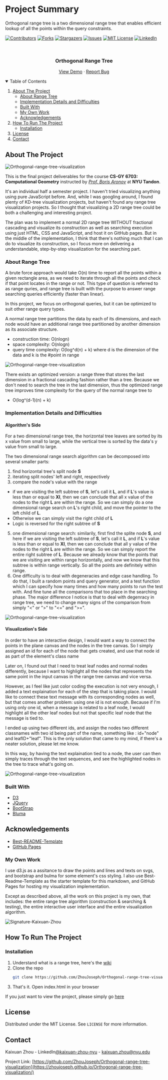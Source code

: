 # Project Summary
Orthogonal range tree is a two dimensional range tree that enables efficient lookup of all the points within the query constraints. 

<!-- PROJECT SHIELDS -->
<!--
*** I'm using markdown "reference style" links for readability.
*** Reference links are enclosed in brackets [ ] instead of parentheses ( ).
*** See the bottom of this document for the declaration of the reference variables
*** for contributors-url, forks-url, etc. This is an optional, concise syntax you may use.
*** https://www.markdownguide.org/basic-syntax/#reference-style-links
-->
[![Contributors][contributors-shield]][contributors-url]
[![Forks][forks-shield]][forks-url]
[![Stargazers][stars-shield]][stars-url]
[![Issues][issues-shield]][issues-url]
[![MIT License][license-shield]][license-url]
[![LinkedIn][linkedin-shield]][linkedin-url]



<!-- PROJECT LOGO -->
<br />
<p align="center">
<!--   <img src="image/sampletree.png" alt="Logo" width="80" height="80"> -->
  <h3 align="center">Orthogonal Range Tree</h3>

  <p align="center">
    <a href="https://zhoujoseph.github.io/Orthogonal-range-tree-visualization/">View Demo</a>
    ·
    <a href="https://github.com/ZhouJoseph/Orthogonal-range-tree-visualization/issues">Report Bug</a>
  </p>
</p>



<!-- TABLE OF CONTENTS -->
<details open="open">
  <summary>Table of Contents</summary>
  <ol>
    <li>
      <a href="#about-the-project">About The Project</a>
      <ul>
        <li><a href="#about-range-tree">About Range Tree</a></li>
        <li><a href="#implementation-details-and-difficulties">Implementation Details and Difficulties</a></li>
        <li><a href="#built-with">Built With</a></li>
        <li><a href="#my-own-work">My Own Work</a></li>
        <li><a href="#acknowledgements">Acknowledgements</a></li>
      </ul>
    </li>
    <li>
      <a href="#how-to-run-the-project">How To Run The Project</a>
      <ul>
        <li><a href="#installation">Installation</a></li>
      </ul>
    </li>
    <li><a href="#license">License</a></li>
    <li><a href="#contact">Contact</a></li>
  </ol>
</details>




<!-- ABOUT THE PROJECT -->
## About The Project

![Orthogonal-range-tree-visualization][coloredtree]

This is the final project deliverables for the course **CS-GY 6703: Computational Geometry** instructed by *[Prof. Boris Aronov](https://engineering.nyu.edu/faculty/boris-aronov)* at **NYU Tandon**.

It's an individual half a semester project. I haven't tried visualizing anything using pure JavaScript before. And, while I was googling around, I found plenty of KD-tree visualization projects, but haven't found any range tree visualization projects. So I thought that visualizing a 2D range tree could be both a challenging and interesting project. 

The plan was to implement a normal 2D range tree WITHOUT fractional cascading and visualize its construction as well as searching execution using just HTML, CSS and JavaScript, and host it on GitHub pages. But in the middle of the implementation, I think that there's nothing much that I can do to visualize its construction, so I focus more on delivering a understandable, step-by-step visualization for the searching part.

<!-- ABOUT Range Tree -->
### About Range Tree

A brute force approach would take O(n) time to report all the points within a given rectangle area, as we need to iterate through all the points and check if that point locates in the range or not. This type of question is referred to as range quries, and range tree is built with the purpose to answer range searching queries efficiently (faster than linear).

In this project, we focus on orthogonal queries, but it can be optimized to suit other range query types.

A normal range tree partitions the data by each of its dimensions, and each node would have an additional range tree partitioned by another dimension as its associate structure.
- construction time: O(nlogn)
- space complexity: O(nlogn)
- query time complexity: O(log^d(n) + k) where d is the dimension of the data and k is the #point in range

![Orthogonal-range-tree-visualization][tree]

There exists an optimized version: a range three that stores the last dimension in a fractional cascading fashion rather than a tree. Because we don't need to search the tree in the last dimension, thus the optimized range tree improves time complexity for the query of the normal range tree to 
- O(log^(d-1)(n) + k)

### Implementation Details and Difficulties

#### Algorithm's Side
For a two dimensional range tree, the horizontal tree leaves are sorted by its x value from small to large, while the vertical tree is sorted by the data's y value from small to large.

The two dimensional range search algorithm can be decomposed into several smaller parts:
1. find horizontal tree's split node **S**
3. iterating split nodes' left and right, respectively
4. compare the node's value with the range
  - if we are visiting the left subtree of **S**, let's call it **L**, and if **L**'s value is less than or equal to **Xl**, then we can conclude that all x value of the nodes to the right **L** are within the range. So we can simply do a one dimensional range search on **L**'s right child, and move the pointer to the left child of **L**.
  - Otherwise we can simply visit the right child of **L**
  - Logic is reversed for the right subtree of **S**
5. one dimensional range search: similarily, first find the splite node **S**, and here if we are visiting the left subtree of **S**, let's call it **L**, and if **L**'s value is less than or equal to **Xl**, then we can conclude that all y value of the nodes to the right **L** are within the range. So we can simply report the entire right subtree of **L**. Because we already know that the points that we are visiting are within range horizontally, and now we know that this subtree is within range vertically. So all the points are definitely within range.
6. One difficulty is to deal with degeneracies and edge case handling. To do that, I built a random points and query generator, and a test function which I can specify how many times and how many points to run the test with. And fine tune all the comparisons that too place in the searching phase. The major difference I notice is that to deal with degenracy in range tree, we need to change many signs of the comparison from simply "<" or ">" to "<=" and ">=".

![Orthogonal-range-tree-visualization][search]

#### Visualization's Side
In order to have an interactive design, I would want a way to connect the points in the plane canvas and the nodes in the tree canvas. So I simply assigned an id for each of the node that gets created, and use that node id as part of the element's class name

Later on, I found out that I need to treat leaf nodes and normal nodes differently, because I want to highlight all the nodes that represents the same point in the input canvas in the range tree canvas and vice versa.

However, as I feel like just color coding the execution is not very enough, I added a text explaination for each of the step that is taking place. I would like to connect these text message with its corresponding nodes as well, but that comes another problem: using one id is not enough. Because if I'm using only one id, when a message is related to a leaf node, I would highlight all the other leaf nodes but not that specific leaf node that the message is tied to.

I ended up using two different ids, and assign the nodes two different classnames with two id being part of the name, something like : id+"node" and leafID+"leaf". This is the only solution that came to my mind, if there's a neater solution, please let me know.

In this way, by having the text explaination tied to a node, the user can then simply traces through the text sequences, and see the highlighted nodes in the tree to trace what's going on.

![Orthogonal-range-tree-visualization][interactive]

### Built With
* [D3](https://d3js.org/)
* [JQuery](https://jquery.com/)
* [BootStrap](https://getbootstrap.com/)
* [Bluma](https://bulma.io/)

<!-- ACKNOWLEDGEMENTS -->
## Acknowledgements
* [Best-README-Template](https://github.com/othneildrew/Best-README-Template)
* [GitHub Pages](https://pages.github.com)


### My Own Work
I use d3.js as a assitance to draw the points and lines and texts on svgs, and bootstrap and bulma for some element's css styling. I also use Best-Readme-Template as the starter template for this markdown, and GitHub Pages for hosting my visualization implementation. 

Except as described above, all the work on this project is my own, that includes: the entire range tree algorithm (construction & searching & testing), the entire interactive user interface and the entire visualization algorithm.

![Signature-Kaixuan-Zhou][signature]

<!-- GETTING STARTED -->
## How To Run The Project

### Installation

1. Understand what is a range tree, here's the [wiki](https://en.wikipedia.org/wiki/Range_tree)
2. Clone the repo
   ```sh
   git clone https://github.com/ZhouJoseph/Orthogonal-range-tree-visualization.git
   ```
3. That's it. Open index.html in your browser

If you just want to view the project, please simply go [here](https://zhoujoseph.github.io/Orthogonal-range-tree-visualization/)

<!-- LICENSE -->
## License
Distributed under the MIT License. See `LICENSE` for more information.

<!-- CONTACT -->
## Contact

Kaixuan Zhou - LinkedIn[@kaixuan-zhou-nyu](https://www.linkedin.com/in/kaixuan-zhou-nyu/) - kaixuan.zhou@nyu.edu

Project Link: [https://github.com/ZhouJoseph/Orthogonal-range-tree-visualization](https://zhoujoseph.github.io/Orthogonal-range-tree-visualization/)


<!-- MARKDOWN LINKS & IMAGES -->
<!-- https://www.markdownguide.org/basic-syntax/#reference-style-links -->
[contributors-shield]: https://img.shields.io/github/contributors/ZhouJoseph/Orthogonal-range-tree-visualization.svg?style=for-the-badge
[contributors-url]: https://github.com/ZhouJoseph/Orthogonal-range-tree-visualization/graphs/contributors
[forks-shield]: https://img.shields.io/github/forks/ZhouJoseph/Orthogonal-range-tree-visualization.svg?style=for-the-badge
[forks-url]: https://github.com/ZhouJoseph/Orthogonal-range-tree-visualization/network/members
[stars-shield]: https://img.shields.io/github/stars/ZhouJoseph/Orthogonal-range-tree-visualization.svg?style=for-the-badge
[stars-url]: https://github.com/ZhouJoseph/Orthogonal-range-tree-visualization/stargazers
[issues-shield]: https://img.shields.io/github/issues/ZhouJoseph/Orthogonal-range-tree-visualization.svg?style=for-the-badge
[issues-url]: https://github.com/ZhouJoseph/Orthogonal-range-tree-visualization/issues
[license-shield]: https://img.shields.io/github/license/othneildrew/Best-README-Template.svg?style=for-the-badge
[license-url]: https://github.com/ZhouJoseph/Orthogonal-range-tree-visualization/main/LICENSE
[linkedin-shield]: https://img.shields.io/badge/-LinkedIn-black.svg?style=for-the-badge&logo=linkedin&colorB=555
[linkedin-url]: https://linkedin.com/in/kaixuan-zhou-nyu
[coloredtree]: images/coloredtree.png
[tree]: images/tree.png
[plane]: images/plane.png
[buildtree]: images/buildtree.gif
[search]: images/search.gif
[interactive]: images/interactive.gif
[signature]: images/sign.png
